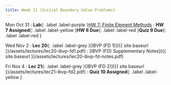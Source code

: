 ```yaml
---
title: Week 11 (Initial Boundary Value Problems)
---
```


Mon Oct 31
: **Lab**{: .label .label-purple }[HW 7: Finite Element Methods](https://classroom.github.com/a/7GIunXuq)
: **HW 7 Assigned**{: .label .label-yellow }**HW 6 Due**{: .label .label-red }**Quiz 9 Due**{: .label .label-red }

Wed Nov 2
: **Lec 20**{: .label .label-grey }[IBVP (FD 1)]({{ site.baseurl }}/assets/lectures/lec20-ibvp-fd1.pdf)
    : [IBVP (FD) Supplementary Notes]({{ site.baseurl }}/assets/lectures/lec20-ibvp-fd-notes.pdf) 

Fri Nov 4
: **Lec 21**{: .label .label-grey }[IBVP (FD 2)]({{ site.baseurl }}/assets/lectures/lec21-ibvp-fd2.pdf)
: **Quiz 10 Assigned**{: .label .label-yellow }